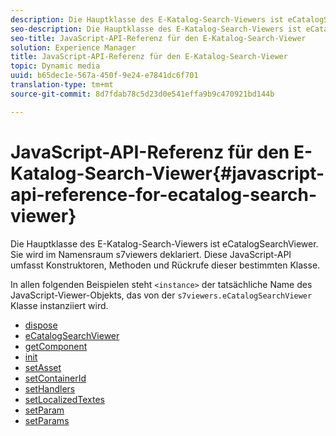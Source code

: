 ```yaml
---
description: Die Hauptklasse des E-Katalog-Search-Viewers ist eCatalogSearchViewer. Sie wird im Namensraum s7viewers deklariert. Diese JavaScript-API umfasst Konstruktoren, Methoden und Rückrufe dieser bestimmten Klasse.
seo-description: Die Hauptklasse des E-Katalog-Search-Viewers ist eCatalogSearchViewer. Sie wird im Namensraum s7viewers deklariert. Diese JavaScript-API umfasst Konstruktoren, Methoden und Rückrufe dieser bestimmten Klasse.
seo-title: JavaScript-API-Referenz für den E-Katalog-Search-Viewer
solution: Experience Manager
title: JavaScript-API-Referenz für den E-Katalog-Search-Viewer
topic: Dynamic media
uuid: b65dec1e-567a-450f-9e24-e7841dc6f701
translation-type: tm+mt
source-git-commit: 8d7fdab78c5d23d0e541effa9b9c470921bd144b

---
```



# JavaScript-API-Referenz für den E-Katalog-Search-Viewer{#javascript-api-reference-for-ecatalog-search-viewer}

Die Hauptklasse des E-Katalog-Search-Viewers ist eCatalogSearchViewer. Sie wird im Namensraum s7viewers deklariert. Diese JavaScript-API umfasst Konstruktoren, Methoden und Rückrufe dieser bestimmten Klasse.

In allen folgenden Beispielen steht `<instance>` der tatsächliche Name des JavaScript-Viewer-Objekts, das von der `s7viewers.eCatalogSearchViewer` Klasse instanziiert wird.

* [dispose](r-html5-ecatsearch-javascriptapiref-dispose.md)
* [eCatalogSearchViewer](r-html5-ecatsearch-javascriptapiref-ecatalogsearchviewer.md)
* [getComponent](r-html5-ecatsearch-javascriptapiref-getcomponent.md)
* [init](r-html5-ecatsearch-javascriptapiref-init.md)
* [setAsset](r-html5-ecatsearch-javascriptapiref-setasset.md)
* [setContainerId](r-html5-ecatsearch-javascriptapiref-setcontainerid.md)
* [setHandlers](r-html5-ecatsearch-javascriptapiref-sethandlers.md)
* [setLocalizedTextes](r-html5-ecatsearch-javascriptapiref-setlocalizedtexts.md)
* [setParam](r-html5-ecatsearch-javascriptapiref-setparam.md)
* [setParams](r-html5-ecatsearch-javascriptapiref-setparams.md)
